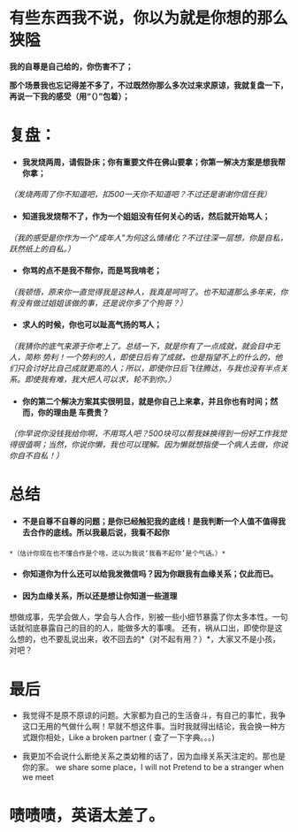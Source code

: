 
# 有些东西我不说，你以为就是你想的那么狭隘
**我的自尊是自己给的，你伤害不了；**

**那个场景我也忘记得差不多了，不过既然你那么多次过来求原谅，我就复盘一下，再说一下我的感受（用“（）”包着）；**

# 复盘：
- #### 我发烧两周，请假卧床；你有重要文件在佛山要拿；你第一解决方案是想我帮你拿；
*（发烧两周了你不知道吧，扣500一天你不知道吧？不过还是谢谢你信任我）*

- #### 知道我发烧帮不了，作为一个姐姐没有任何关心的话，然后就开始骂人；
*（我的感受是你作为一个“成年人”为何这么情绪化？不过往深一层想，你是自私，跃然纸上的自私。）*

- #### 你骂的点不是我不帮你，而是骂我啃老；
*（我顿悟，原来你一直觉得我是这种人，我真是呵呵了。也不知道那么多年来，你有没有做过姐姐该做的事，还是说你多了个狗哥？）*

- #### 求人的时候，你也可以趾高气扬的骂人；
*（我猜你的底气来源于你考上了。总结一下，就是你有了一点成就，就会目中无人，简称 势利！一个势利的人，即使日后有了成就，也是指望不上的什么的，他们只会讨好比自己成就更高的人；所以，即使你日后飞往腾达，与我也没有半点关系。即使我有难，我大把人可以求，轮不到你。）*

- #### 你的第二个解决方案其实很明显，就是你自己上来拿，并且你也有时间；然而，你的理由是 车费贵？
*（你早说你没钱我给你啊，不用骂人吧？500块可以帮我妹换得到一份好工作我觉得很值啊；当然，你说你懒，我也可以理解。因为懒就想指使一个病人去做，你说你自不自私！）*

# 总结
   - #### 不是自尊不自尊的问题；是你已经触犯我的底线！是我判断一个人值不值得我去合作的底线。所以我最后说，我看不起你
	*（估计你现在也不懂合作是个啥，还以为我说‘我看不起你’是个气话。）*

   - #### 你知道你为什么还可以给我发微信吗？因为你跟我有血缘关系；仅此而已。

   - #### 因为血缘关系，所以还是想让你知道一些道理
   
   想做成事，先学会做人，学会与人合作，别被一些小细节暴露了你太多本性。一句话就彻底暴露自己的目的的人，能做多大的事噢。
   还有，祸从口出，即使你是这么想的，也不要乱说出来，收不回去的*（对不起有用？）*，大家又不是小孩，对吧？
   
# 最后
	
   - 我觉得不是原不原谅的问题。大家都为自己的生活奋斗，有自己的事忙，我争这口无用的气做什么啊！早就不想这件事。当时我就得出结论，我会换一种方式跟你相处，Like a broken partner ( 查了一下字典。。。)
    
   - 我更加不会说什么断绝关系之类幼稚的话了，因为血缘关系天注定的。那也是你的家。 we share some place，I will not  Pretend to be a stranger when we meet
		

# 啧啧啧，英语太差了。

